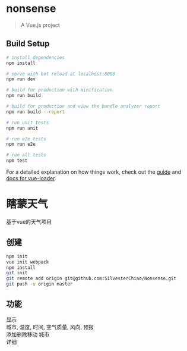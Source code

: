 # nonsense

> A Vue.js project

## Build Setup

``` bash
# install dependencies
npm install

# serve with hot reload at localhost:8080
npm run dev

# build for production with minification
npm run build

# build for production and view the bundle analyzer report
npm run build --report

# run unit tests
npm run unit

# run e2e tests
npm run e2e

# run all tests
npm test
```

For a detailed explanation on how things work, check out the [guide](http://vuejs-templates.github.io/webpack/) and [docs for vue-loader](http://vuejs.github.io/vue-loader).

# 瞎蒙天气

基于vue的天气项目

## 创建

``` bash
npm init
vue init webpack
npm install
git init
git remote add origin git@github.com:SilvesterChiao/Nonsense.git
git push -u origin master
```

## 功能

显示  
城市, 温度, 时间, 空气质量, 风向, 预报  
添加删除移动  城市  
详细